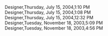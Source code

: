 ﻿Designer,Thursday, July 15, 2004,1:10 PM  Designer,Thursday, July 15, 2004,1:08 PM  Designer,Thursday, July 15, 2004,12:32 PM  Designer,Tuesday, November 18, 2003,5:09 PM  Designer,Tuesday, November 18, 2003,4:56 PM